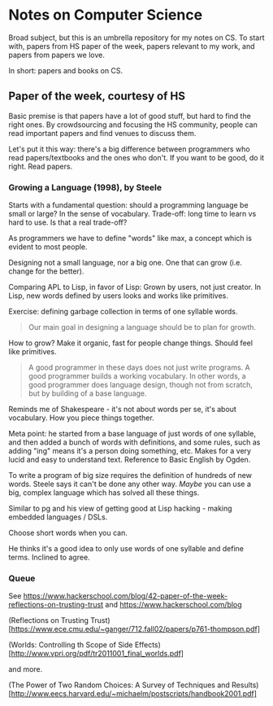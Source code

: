# Notes on Computer Science

Broad subject, but this is an umbrella repository for my notes on
CS. To start with, papers from HS paper of the week, papers relevant
to my work, and papers from papers we love.

In short: papers and books on CS.

## Paper of the week, courtesy of HS

Basic premise is that papers have a lot of good stuff, but hard to
find the right ones. By crowdsourcing and focusing the HS community,
people can read important papers and find venues to discuss them.

Let's put it this way: there's a big difference between programmers
who read papers/textbooks and the ones who don't. If you want to be
good, do it right. Read papers.

### Growing a Language (1998), by Steele

Starts with a fundamental question: should a programming language be
small or large? In the sense of vocabulary. Trade-off: long time to
learn vs hard to use. Is that a real trade-off?

As programmers we have to define "words" like max, a concept which is
evident to most people.

Designing not a small language, nor a big one. One that can grow
(i.e. change for the better).

Comparing APL to Lisp, in favor of Lisp: Grown by users, not just
creator. In Lisp, new words defined by users looks and works like
primitives.

Exercise: defining garbage collection in terms of one syllable words.

> Our main goal in designing a language should be to plan for growth.

How to grow? Make it organic, fast for people change things. Should
feel like primitives.

> A good programmer in these days does not just write programs. A good
> programmer builds a working vocabulary. In other words, a good
> programmer does language design, though not from scratch, but by
> building of a base language.

Reminds me of Shakespeare - it's not about words per se, it's about
vocabulary. How you piece things together.

Meta point: he started from a base language of just words of one
syllable, and then added a bunch of words with definitions, and some
rules, such as adding "ing" means it's a person doing something,
etc. Makes for a very lucid and easy to understand text. Reference to
Basic English by Ogden.

To write a program of big size requires the definition of hundreds of
new words. Steele says it can't be done any other way. _Maybe_ you can
use a big, complex language which has solved all these things.

Similar to pg and his view of getting good at Lisp hacking - making
embedded languages / DSLs.

Choose short words when you can.

He thinks it's a good idea to only use words of one syllable and
define terms. Inclined to agree.

### Queue

See
https://www.hackerschool.com/blog/42-paper-of-the-week-reflections-on-trusting-trust
and https://www.hackerschool.com/blog


(Reflections on Trusting
Trust)[https://www.ece.cmu.edu/~ganger/712.fall02/papers/p761-thompson.pdf]

(Worlds: Controlling th Scope of Side Effects)[http://www.vpri.org/pdf/tr2011001_final_worlds.pdf]

and more.

(The Power of Two Random Choices: A Survey of Techniques and
Results)[http://www.eecs.harvard.edu/~michaelm/postscripts/handbook2001.pdf]
